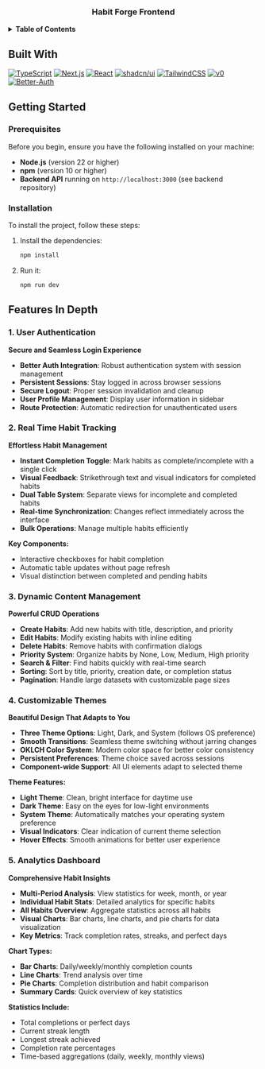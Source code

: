 <h3 align="center">Habit Forge Frontend</h3>

<details>

<summary><strong>Table of Contents</strong></summary>

- [Built With](#built-with)
- [Getting Started](#getting-started)
  - [Prerequisites](#prerequisites)
  - [Installation](#installation)
- [Features In Depth](#features-in-depth)
  - [1. User Authentication](#1-user-authentication)
  - [2. Real Time Habit Tracking](#2-real-time-habit-tracking)
  - [3. Dynamic Content Management](#3-dynamic-content-management)
  - [4. Customizable Themes](#4-customizable-themes)
  - [5. Analytics Dashboard](#5-analytics-dashboard)

</details>

## Built With

[![TypeScript](https://img.shields.io/badge/TypeScript-007ACC?style=for-the-badge&logo=typescript&logoColor=white)](https://www.typescriptlang.org/)
[![Next.js](https://img.shields.io/badge/Next.js-black?logo=next.js&logoColor=white)](https://nextjs.org/)
[![React](https://img.shields.io/badge/React-20232A?style=for-the-badge&logo=react&logoColor=61DAFB)](https://react.dev/)
[![shadcn/ui](https://img.shields.io/badge/shadcn%2Fui-000?logo=shadcnui&logoColor=fff)](https://ui.shadcn.com/)
[![TailwindCSS](https://img.shields.io/badge/Tailwind%20CSS-%2338B2AC.svg?logo=tailwind-css&logoColor=white)](http://tailwindcss.com/)
[![v0](https://img.shields.io/badge/v0-000?logo=v0&logoColor=fff)](https://v0.dev/)
[![Better-Auth](https://img.shields.io/badge/BetterAuth-black?style=for-the-badge&logoColor=white)](https://www.better-auth.com/)

## Getting Started

### Prerequisites

Before you begin, ensure you have the following installed on your machine:

- **Node.js** (version 22 or higher)
- **npm** (version 10 or higher)
- **Backend API** running on `http://localhost:3000` (see backend repository)

### Installation

To install the project, follow these steps:

1. Install the dependencies:
   ```bash
   npm install
   ```
2. Run it:
   ```bash
   npm run dev
   ```

## Features In Depth

### 1. User Authentication

**Secure and Seamless Login Experience**

- **Better Auth Integration**: Robust authentication system with session management
- **Persistent Sessions**: Stay logged in across browser sessions
- **Secure Logout**: Proper session invalidation and cleanup
- **User Profile Management**: Display user information in sidebar
- **Route Protection**: Automatic redirection for unauthenticated users

### 2. Real Time Habit Tracking

**Effortless Habit Management**

- **Instant Completion Toggle**: Mark habits as complete/incomplete with a single click
- **Visual Feedback**: Strikethrough text and visual indicators for completed habits
- **Dual Table System**: Separate views for incomplete and completed habits
- **Real-time Synchronization**: Changes reflect immediately across the interface
- **Bulk Operations**: Manage multiple habits efficiently

**Key Components:**

- Interactive checkboxes for habit completion
- Automatic table updates without page refresh
- Visual distinction between completed and pending habits

### 3. Dynamic Content Management

**Powerful CRUD Operations**

- **Create Habits**: Add new habits with title, description, and priority
- **Edit Habits**: Modify existing habits with inline editing
- **Delete Habits**: Remove habits with confirmation dialogs
- **Priority System**: Organize habits by None, Low, Medium, High priority
- **Search & Filter**: Find habits quickly with real-time search
- **Sorting**: Sort by title, priority, creation date, or completion status
- **Pagination**: Handle large datasets with customizable page sizes

### 4. Customizable Themes

**Beautiful Design That Adapts to You**

- **Three Theme Options**: Light, Dark, and System (follows OS preference)
- **Smooth Transitions**: Seamless theme switching without jarring changes
- **OKLCH Color System**: Modern color space for better color consistency
- **Persistent Preferences**: Theme choice saved across sessions
- **Component-wide Support**: All UI elements adapt to selected theme

**Theme Features:**

- **Light Theme**: Clean, bright interface for daytime use
- **Dark Theme**: Easy on the eyes for low-light environments
- **System Theme**: Automatically matches your operating system preference
- **Visual Indicators**: Clear indication of current theme selection
- **Hover Effects**: Smooth animations for better user experience

### 5. Analytics Dashboard

**Comprehensive Habit Insights**

- **Multi-Period Analysis**: View statistics for week, month, or year
- **Individual Habit Stats**: Detailed analytics for specific habits
- **All Habits Overview**: Aggregate statistics across all habits
- **Visual Charts**: Bar charts, line charts, and pie charts for data visualization
- **Key Metrics**: Track completion rates, streaks, and perfect days

**Chart Types:**

- **Bar Charts**: Daily/weekly/monthly completion counts
- **Line Charts**: Trend analysis over time
- **Pie Charts**: Completion distribution and habit comparison
- **Summary Cards**: Quick overview of key statistics

**Statistics Include:**

- Total completions or perfect days
- Current streak length
- Longest streak achieved
- Completion rate percentages
- Time-based aggregations (daily, weekly, monthly views)
